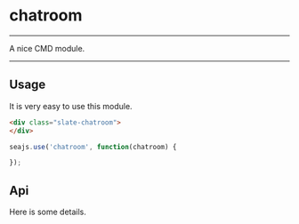 # chatroom

---

A nice CMD module.

---

## Usage

It is very easy to use this module.

````html
<div class="slate-chatroom">
</div>
````

```javascript
seajs.use('chatroom', function(chatroom) {

});
```

## Api

Here is some details.
